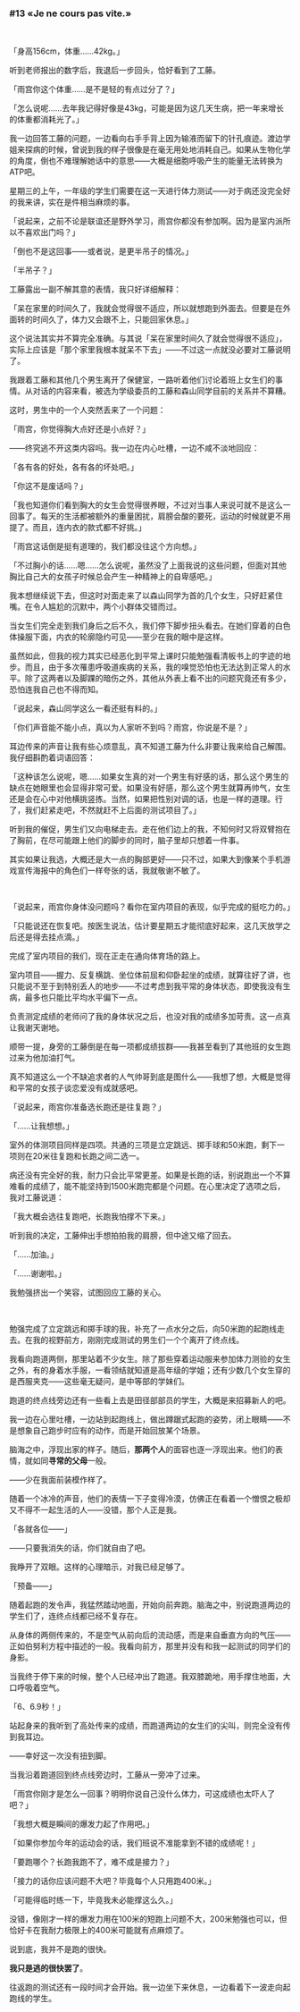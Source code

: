 ### #13 «Je ne cours pas vite.»

&emsp;

「身高156cm，体重……42kg。」

听到老师报出的数字后，我退后一步回头，恰好看到了工藤。

「雨宫你这个体重……是不是轻的有点过分了？」

「怎么说呢……去年我记得好像是43kg，可能是因为这几天生病，把一年来增长的体重都消耗光了。」

我一边回答工藤的问题，一边看向右手手背上因为输液而留下的针孔痕迹。渡边学姐来探病的时候，曾说到我的样子很像是在毫无用处地消耗自己。如果从生物化学的角度，倒也不难理解她话中的意思——大概是细胞呼吸产生的能量无法转换为ATP吧。

星期三的上午，一年级的学生们需要在这一天进行体力测试——对于病还没完全好的我来讲，实在是件相当麻烦的事。

「说起来，之前不论是联谊还是野外学习，雨宫你都没有参加啊。因为是室内派所以不喜欢出门吗？」

「倒也不是这回事——或者说，是更半吊子的情况。」

「半吊子？」

工藤露出一副不解其意的表情，我只好详细解释：

「呆在家里的时间久了，我就会觉得很不适应，所以就想跑到外面去。但要是在外面转的时间久了，体力又会跟不上，只能回家休息。」

这个说法其实并不算完全准确。与其说「呆在家里时间久了就会觉得很不适应」，实际上应该是「那个家里我根本就呆不下去」——不过这一点就没必要对工藤说明了。

我跟着工藤和其他几个男生离开了保健室，一路听着他们讨论着班上女生们的事情。从对话的内容来看，被选为学级委员的工藤和森山同学目前的关系并不算糟。

这时，男生中的一个人突然丢来了一个问题：

「雨宫，你觉得胸大点好还是小点好？」

——终究逃不开这类内容吗。我一边在内心吐槽，一边不咸不淡地回应：

「各有各的好处，各有各的坏处吧。」

「你这不是废话吗？」

「我也知道你们看到胸大的女生会觉得很养眼，不过对当事人来说可就不是这么一回事了。每天的生活都被额外的重量困扰，肩膀会酸的要死，运动的时候就更不用提了。而且，连内衣的款式都不好挑。」

「雨宫这话倒是挺有道理的，我们都没往这个方向想。」

「不过胸小的话……嗯……怎么说呢，虽然没了上面我说的这些问题，但面对其他胸比自己大的女孩子时候总会产生一种精神上的自卑感吧。」

我本想继续说下去，但这时对面走来了以森山同学为首的几个女生，只好赶紧住嘴。在令人尴尬的沉默中，两个小群体交错而过。

当女生们完全走到我们身后之后不久，我们停下脚步扭头看去。在她们穿着的白色体操服下面，内衣的轮廓隐约可见——至少在我的眼中是这样。

虽然如此，但我的视力其实已经恶化到平常上课时只能勉强看清板书上的字迹的地步。而且，由于多次罹患呼吸道疾病的关系，我的嗅觉恐怕也无法达到正常人的水平。除了这两者以及脚踝的暗伤之外，其他从外表上看不出的问题究竟还有多少，恐怕连我自己也不得而知。

「说起来，森山同学这么一看还挺有料的。」

「你们声音能不能小点，真以为人家听不到吗？雨宫，你说是不是？」

耳边传来的声音让我有些心烦意乱，真不知道工藤为什么非要让我来给自己解围。我仔细斟酌着词语回答：

「这种该怎么说呢，嗯……如果女生真的对一个男生有好感的话，那么这个男生的缺点在她眼里也会显得非常可爱。如果没有好感，那么这个男生就算再帅气，女生还是会在心中对他横挑竖拣。当然，如果把性别对调的话，也是一样的道理。行了，我们赶紧走吧，不然就赶不上后面的测试项目了。」

听到我的催促，男生们又向电梯走去。走在他们边上的我，不知何时又将双臂抱在了胸前，在尽可能跟上他们的脚步的同时，脑子里却只想着一件事。

其实如果让我选，大概还是大一点的胸部更好——只不过，如果大到像某个手机游戏宣传海报中的角色们一样夸张的话，我就敬谢不敏了。

&emsp;

「说起来，雨宫你身体没问题吗？看你在室内项目的表现，似乎完成的挺吃力的。」

「只能说还在恢复吧。按医生说法，估计要星期五才能彻底好起来，这几天放学之后还是得去挂点滴。」

完成了室内项目的我们，现在正走在通向体育场的路上。

室内项目——握力、反复横跳、坐位体前屈和仰卧起坐的成绩，就算往好了讲，也只能说不至于到特别丢人的地步——不过考虑到我平常的身体状态，即使我没有生病，最多也只能比平均水平偏下一点。

负责测定成绩的老师问了我的身体状况之后，也没对我的成绩多加苛责。这一点真让我谢天谢地。

顺带一提，身旁的工藤倒是在每一项都成绩拔群——我甚至看到了其他班的女生跑过来为他加油打气。

真不知道这么一个不缺追求者的人气帅哥到底是图什么——我想了想，大概是觉得和平常的女孩子谈恋爱没有成就感吧。

「说起来，雨宫你准备选长跑还是往复跑？」

「……让我想想。」

室外的体测项目同样是四项。共通的三项是立定跳远、掷手球和50米跑，剩下一项则在20米往复跑和长跑之间二选一。

病还没有完全好的我，耐力只会比平常更差。如果是长跑的话，别说跑出一个不算难看的成绩了，能不能坚持到1500米跑完都是个问题。在心里决定了选项之后，我对工藤说道：

「我大概会选往复跑吧，长跑我怕撑不下来。」

听到我的决定，工藤伸出手想拍拍我的肩膀，但中途又缩了回去。

「……加油。」

「……谢谢啦。」

我勉强挤出一个笑容，试图回应工藤的关心。

&emsp;

勉强完成了立定跳远和掷手球的我，补充了一点水分之后，向50米跑的起跑线走去。在我的视野前方，刚刚完成测试的男生们一个个离开了终点线。

我看向跑道两侧，那里站着不少女生。除了那些穿着运动服来参加体力测验的女生之外，有的身着水手服，一看领结就知道是高年级的学姐；还有少数几个女生穿的是西服夹克——这些毫无疑问，是中等部的学妹们。

跑道的终点线旁边还有一些看上去是田径部部员的学生，大概是来招募新人的吧。

我一边在心里吐槽，一边站到起跑线上，做出蹲踞式起跑的姿势，闭上眼睛——不是想象自己跑步时应有的动作，而是开始回放某个场景。

脑海之中，浮现出家的样子。随后，**那两个人**的面容也逐一浮现出来。他们的表情，就如同**寻常的父母**一般。

——少在我面前装模作样了。

随着一个冰冷的声音，他们的表情一下子变得冷漠，仿佛正在看着一个憎恨之极却又不得不一起生活的人——没错，那个人正是我。

「各就各位——」

——只要我消失的话，你们就自由了吧。

我睁开了双眼。这样的心理暗示，对我已经足够了。

「预备——」

随着起跑的发令声，我猛然踏动地面，开始向前奔跑。脑海之中，别说跑道两边的学生们了，连终点线都已经不复存在。

从身体的两侧传来的，不是空气从前向后的流动感，而是来自垂直方向的气压——正如伯努利方程中描述的一般。我看向前方，那里并没有和我一起测试的同学们的身影。

当我终于停下来的时候，整个人已经冲出了跑道。我双膝跪地，用手撑住地面，大口呼吸着空气。

「6、6.9秒！」

站起身来的我听到了高处传来的成绩，而跑道两边的女生们的尖叫，则完全没有传到我耳边。

——幸好这一次没有扭到脚。

当我沿着跑道回到终点线旁边时，工藤从一旁冲了过来。

「雨宫你刚才是怎么一回事？明明你说自己没什么体力，可这成绩也太吓人了吧？」

「我想大概是瞬间的爆发力起了作用吧。」

「如果你参加今年的运动会的话，我们班说不准能拿到不错的成绩呢！」

「要跑哪个？长跑我跑不了，难不成是接力？」

「接力的话你应该问题不大吧？毕竟每个人只用跑400米。」

「可能得临时练一下，毕竟我未必能撑这么久。」

没错，像刚才一样的爆发力用在100米的短跑上问题不大，200米勉强也可以，但恰好卡在我耐力极限上的400米可能就有点麻烦了。

说到底，我并不是跑的很快。

**我只是逃的很快罢了**。

往返跑的测试还有一段时间才会开始。我一边坐下来休息，一边看着下一波走向起跑线的学生。
